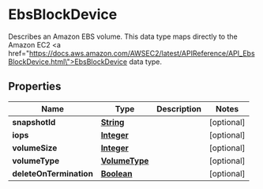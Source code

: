 

# EbsBlockDevice

Describes an Amazon EBS volume. This data type maps directly to the Amazon EC2 <a href=\"https://docs.aws.amazon.com/AWSEC2/latest/APIReference/API_EbsBlockDevice.html\">EbsBlockDevice</a> data type.

## Properties

| Name | Type | Description | Notes |
|------------ | ------------- | ------------- | -------------|
|**snapshotId** | [**String**](String.md) |  |  [optional] |
|**iops** | [**Integer**](Integer.md) |  |  [optional] |
|**volumeSize** | [**Integer**](Integer.md) |  |  [optional] |
|**volumeType** | [**VolumeType**](VolumeType.md) |  |  [optional] |
|**deleteOnTermination** | [**Boolean**](Boolean.md) |  |  [optional] |



